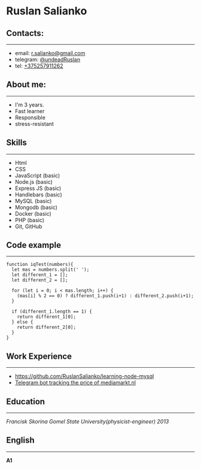 # Ruslan Salianko

## Contacts:
----
* email: r.salianko@gmail.com
* telegram: [@undeadRuslan](https://t.me/undeadRuslan)
* tel: [+375257911262](tel:+375257911262)

## About me:
---
* I'm 3 years. 
* Fast learner
* Responsible
* stress-resistant

## Skills
---
* Html
* CSS
* JavaScript (basic)
* Node.js (basic)
* Express JS (basic)
* Handlebars (basic)
* MySQL (basic)
* Mongodb (basic)
* Docker (basic)
* PHP (basic)
* Git, GitHub

## Code example
---
```
function iqTest(numbers){
  let mas = numbers.split(' ');
  let different_1 = [];
  let different_2 = [];
  
  for (let i = 0; i < mas.length; i++) {
    (mas[i] % 2 == 0) ? different_1.push(i+1) : different_2.push(i+1);
  }
  
  if (different_1.length == 1) {
    return different_1[0];
  } else {
    return different_2[0];
  }
}
```
## Work Experience
---
* https://github.com/RuslanSalianko/learning-node-mysql
* [Telegram bot tracking the price of mediamarkt.nl](https://github.com/RuslanSalianko/telegram-bot-price)

##  Education
---
_Francisk Skorina Gomel State University(physicist-engineer) 2013_

## English
---
**A1**